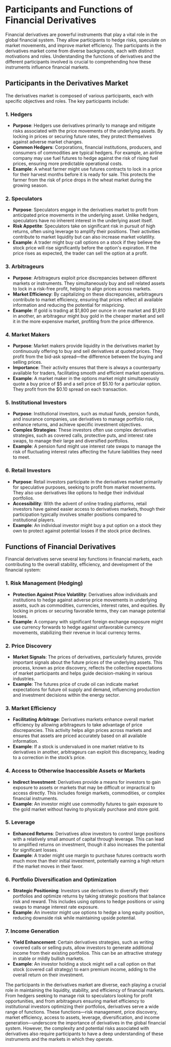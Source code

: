 # Participants and Functions of Financial Derivatives

Financial derivatives are powerful instruments that play a vital role in the global financial system. They allow participants to hedge risks, speculate on market movements, and improve market efficiency. The participants in the derivatives market come from diverse backgrounds, each with distinct motivations and roles. Understanding the functions of derivatives and the different participants involved is crucial to comprehending how these instruments influence financial markets.

## Participants in the Derivatives Market

The derivatives market is composed of various participants, each with specific objectives and roles. The key participants include:

### 1. **Hedgers**

- **Purpose**: Hedgers use derivatives primarily to manage and mitigate risks associated with the price movements of the underlying assets. By locking in prices or securing future rates, they protect themselves against adverse market changes.
- **Common Hedgers**: Corporations, financial institutions, producers, and consumers of commodities are typical hedgers. For example, an airline company may use fuel futures to hedge against the risk of rising fuel prices, ensuring more predictable operational costs.
- **Example**: A wheat farmer might use futures contracts to lock in a price for their harvest months before it is ready for sale. This protects the farmer from the risk of price drops in the wheat market during the growing season.

### 2. **Speculators**

- **Purpose**: Speculators engage in the derivatives market to profit from anticipated price movements in the underlying asset. Unlike hedgers, speculators have no inherent interest in the underlying asset itself.
- **Risk Appetite**: Speculators take on significant risk in pursuit of high returns, often using leverage to amplify their positions. Their activities contribute to market liquidity but can also increase market volatility.
- **Example**: A trader might buy call options on a stock if they believe the stock price will rise significantly before the option's expiration. If the price rises as expected, the trader can sell the option at a profit.

### 3. **Arbitrageurs**

- **Purpose**: Arbitrageurs exploit price discrepancies between different markets or instruments. They simultaneously buy and sell related assets to lock in a risk-free profit, helping to align prices across markets.
- **Market Efficiency**: By capitalizing on these discrepancies, arbitrageurs contribute to market efficiency, ensuring that prices reflect all available information and reducing the potential for mispricing.
- **Example**: If gold is trading at $1,800 per ounce in one market and $1,810 in another, an arbitrageur might buy gold in the cheaper market and sell it in the more expensive market, profiting from the price difference.

### 4. **Market Makers**

- **Purpose**: Market makers provide liquidity in the derivatives market by continuously offering to buy and sell derivatives at quoted prices. They profit from the bid-ask spread—the difference between the buying and selling prices.
- **Importance**: Their activity ensures that there is always a counterparty available for traders, facilitating smooth and efficient market operations.
- **Example**: A market maker in the options market might simultaneously quote a buy price of $5 and a sell price of $5.10 for a particular option. They profit from the $0.10 spread on each transaction.

### 5. **Institutional Investors**

- **Purpose**: Institutional investors, such as mutual funds, pension funds, and insurance companies, use derivatives to manage portfolio risk, enhance returns, and achieve specific investment objectives.
- **Complex Strategies**: These investors often use complex derivatives strategies, such as covered calls, protective puts, and interest rate swaps, to manage their large and diversified portfolios.
- **Example**: A pension fund might use interest rate swaps to manage the risk of fluctuating interest rates affecting the future liabilities they need to meet.

### 6. **Retail Investors**

- **Purpose**: Retail investors participate in the derivatives market primarily for speculative purposes, seeking to profit from market movements. They also use derivatives like options to hedge their individual portfolios.
- **Accessibility**: With the advent of online trading platforms, retail investors have gained easier access to derivatives markets, though their participation typically involves smaller positions compared to institutional players.
- **Example**: An individual investor might buy a put option on a stock they own to protect against potential losses if the stock price declines.

## Functions of Financial Derivatives

Financial derivatives serve several key functions in financial markets, each contributing to the overall stability, efficiency, and development of the financial system:

### 1. **Risk Management (Hedging)**

- **Protection Against Price Volatility**: Derivatives allow individuals and institutions to hedge against adverse price movements in underlying assets, such as commodities, currencies, interest rates, and equities. By locking in prices or securing favorable terms, they can manage potential losses.
- **Example**: A company with significant foreign exchange exposure might use currency forwards to hedge against unfavorable currency movements, stabilizing their revenue in local currency terms.

### 2. **Price Discovery**

- **Market Signals**: The prices of derivatives, particularly futures, provide important signals about the future prices of the underlying assets. This process, known as price discovery, reflects the collective expectations of market participants and helps guide decision-making in various industries.
- **Example**: The futures price of crude oil can indicate market expectations for future oil supply and demand, influencing production and investment decisions within the energy sector.

### 3. **Market Efficiency**

- **Facilitating Arbitrage**: Derivatives markets enhance overall market efficiency by allowing arbitrageurs to take advantage of price discrepancies. This activity helps align prices across markets and ensures that assets are priced accurately based on all available information.
- **Example**: If a stock is undervalued in one market relative to its derivatives in another, arbitrageurs can exploit this discrepancy, leading to a correction in the stock’s price.

### 4. **Access to Otherwise Inaccessible Assets or Markets**

- **Indirect Investment**: Derivatives provide a means for investors to gain exposure to assets or markets that may be difficult or impractical to access directly. This includes foreign markets, commodities, or complex financial instruments.
- **Example**: An investor might use commodity futures to gain exposure to the gold market without having to physically purchase and store gold.

### 5. **Leverage**

- **Enhanced Returns**: Derivatives allow investors to control large positions with a relatively small amount of capital through leverage. This can lead to amplified returns on investment, though it also increases the potential for significant losses.
- **Example**: A trader might use margin to purchase futures contracts worth much more than their initial investment, potentially earning a high return if the market moves in their favor.

### 6. **Portfolio Diversification and Optimization**

- **Strategic Positioning**: Investors use derivatives to diversify their portfolios and optimize returns by taking strategic positions that balance risk and reward. This includes using options to hedge positions or using swaps to manage interest rate exposure.
- **Example**: An investor might use options to hedge a long equity position, reducing downside risk while maintaining upside potential.

### 7. **Income Generation**

- **Yield Enhancement**: Certain derivatives strategies, such as writing covered calls or selling puts, allow investors to generate additional income from their existing portfolios. This can be an attractive strategy in stable or mildly bullish markets.
- **Example**: An investor holding a stock might sell a call option on that stock (covered call strategy) to earn premium income, adding to the overall return on their investment.

The participants in the derivatives market are diverse, each playing a crucial role in maintaining the liquidity, stability, and efficiency of financial markets. From hedgers seeking to manage risk to speculators looking for profit opportunities, and from arbitrageurs ensuring market efficiency to institutional investors optimizing their portfolios, derivatives serve a wide range of functions. These functions—risk management, price discovery, market efficiency, access to assets, leverage, diversification, and income generation—underscore the importance of derivatives in the global financial system. However, the complexity and potential risks associated with derivatives also require participants to have a deep understanding of these instruments and the markets in which they operate.
